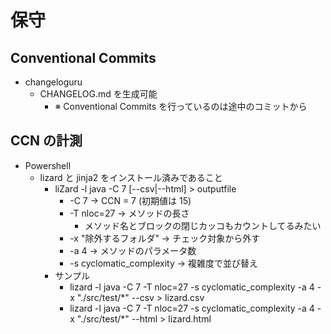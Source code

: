 # 保守

## Conventional Commits

* changeloguru
  * CHANGELOG.md を生成可能 
    * ※ Conventional Commits を行っているのは途中のコミットから

## CCN の計測

* Powershell
  * lizard と jinja2 をインストール済みであること
    * liZard -l java -C 7 [--csv|--html] > outputfile
      * -C 7  -> CCN = 7 (初期値は 15)
      * -T nloc=27  -> メソッドの長さ
        * メソッド名とブロックの閉じカッコもカウントしてるみたい
      * -x "除外するフォルダ"  -> チェック対象から外す
      * -a 4  -> メソッドのパラメータ数
      * -s cyclomatic_complexity  -> 複雑度で並び替え
    * サンプル
      * lizard -l java -C 7 -T nloc=27 -s cyclomatic_complexity -a 4 -x "./src/test/*" --csv > lizard.csv
      * lizard -l java -C 7 -T nloc=27 -s cyclomatic_complexity -a 4 -x "./src/test/*" --html > lizard.html

